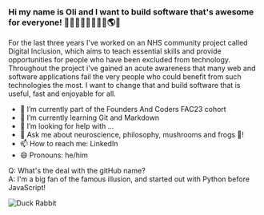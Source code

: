 ### Hi my name is Oli and I want to build software that's awesome for everyone! 👨‍🦯🧑🏾👨🏼👩‍🦽🌎💯

For the last three years I've worked on an NHS community project called Digital Inclusion, which aims to teach essential skills and provide opportunities for people who have been excluded from technology. Throughout the project i've gained an acute awareness that many web and software applications fail the very people who could benefit from such technologies the most. I want to change that and build software that is useful, fast and enjoyable for all. 

- 🔭 I’m currently part of the Founders And Coders FAC23 cohort
- 🌱 I’m currently learning Git and Markdown
- 🤔 I’m looking for help with ...
- 💬 Ask me about neuroscience, philosophy, mushrooms and frogs 🐸!
- 📫 How to reach me: LinkedIn
- 😄 Pronouns: he/him

Q: What's the deal with the gitHub name?
<br>
A: I'm a big fan of the famous illusion, and started out with Python before JavaScript!

![Duck Rabbit](https://static.independent.co.uk/s3fs-public/thumbnails/image/2016/02/14/12/duck-rabbit.png?width=250)
